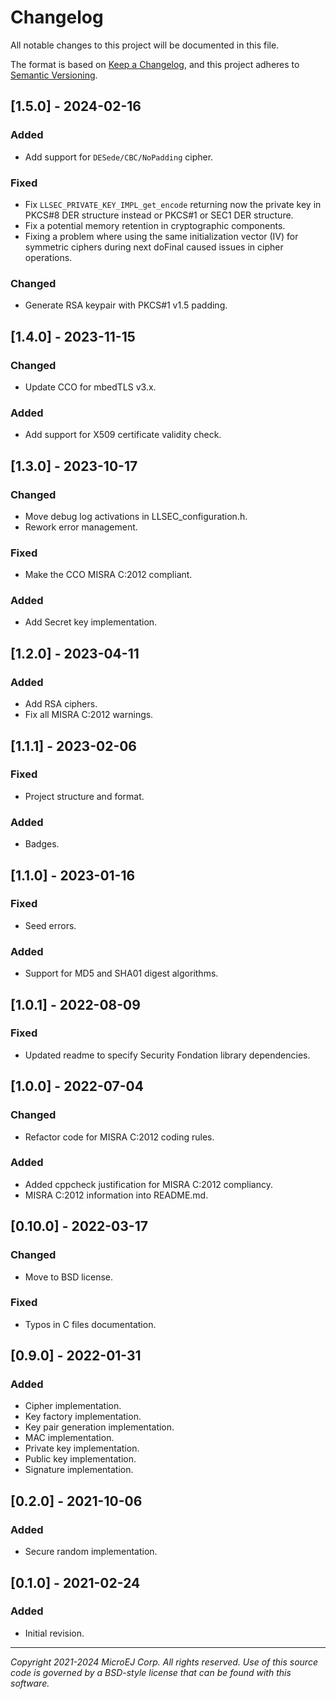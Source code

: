 # Changelog
All notable changes to this project will be documented in this file.

The format is based on [Keep a Changelog](https://keepachangelog.com/en/1.0.0/),
and this project adheres to [Semantic Versioning](https://semver.org/spec/v2.0.0.html).

## [1.5.0] - 2024-02-16

### Added

- Add support for `DESede/CBC/NoPadding` cipher.

### Fixed

- Fix `LLSEC_PRIVATE_KEY_IMPL_get_encode` returning now the private key in PKCS#8 DER structure instead or PKCS#1 or SEC1 DER structure.
- Fix a potential memory retention in cryptographic components.
- Fixing a problem where using the same initialization vector (IV) for symmetric ciphers during next doFinal caused issues in cipher operations.

### Changed

- Generate RSA keypair with PKCS#1 v1.5 padding.

## [1.4.0] - 2023-11-15

### Changed

- Update CCO for mbedTLS v3.x.

### Added

- Add support for X509 certificate validity check.

## [1.3.0] - 2023-10-17

### Changed

- Move debug log activations in LLSEC_configuration.h.
- Rework error management.

### Fixed

- Make the CCO MISRA C:2012 compliant.

### Added

- Add Secret key implementation.

## [1.2.0] - 2023-04-11

### Added

- Add RSA ciphers.
- Fix all MISRA C:2012 warnings.

## [1.1.1] - 2023-02-06

### Fixed

- Project structure and format.

### Added

- Badges.

## [1.1.0] - 2023-01-16

### Fixed

- Seed errors.

### Added

- Support for MD5 and SHA01 digest algorithms.

## [1.0.1] - 2022-08-09

### Fixed

- Updated readme to specify Security Fondation library dependencies.

## [1.0.0] - 2022-07-04

### Changed

- Refactor code for MISRA C:2012 coding rules.

### Added

- Added cppcheck justification for MISRA C:2012 compliancy.
- MISRA C:2012 information into README.md.

## [0.10.0] - 2022-03-17

### Changed

- Move to BSD license.

### Fixed

- Typos in C files documentation.

## [0.9.0] - 2022-01-31

### Added

- Cipher implementation.
- Key factory implementation.
- Key pair generation implementation.
- MAC implementation.
- Private key implementation.
- Public key implementation.
- Signature implementation.

## [0.2.0] - 2021-10-06

### Added

- Secure random implementation.

## [0.1.0] - 2021-02-24

### Added

- Initial revision.

---
_Copyright 2021-2024 MicroEJ Corp. All rights reserved._
_Use of this source code is governed by a BSD-style license that can be found with this software._  

